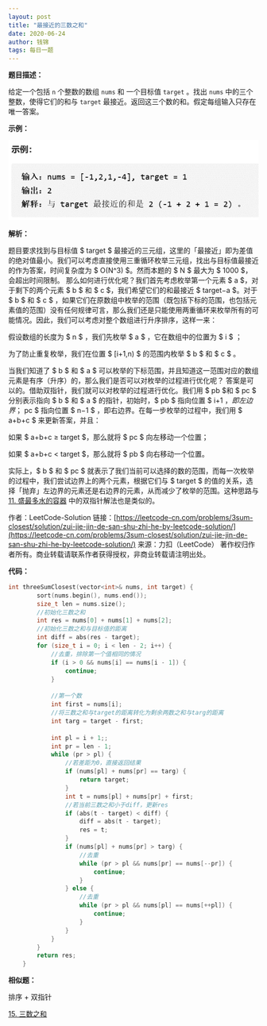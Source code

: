 ```yaml
---
layout: post
title: "最接近的三数之和"
date: 2020-06-24
author: 钱锦
tags: 每日一题
---
```


**题目描述：**

给定一个包括 <code>n</code> 个整数的数组 <code>nums</code> 和 一个目标值 <code>target</code> 。找出 <code>nums</code> 中的三个整数，使得它们的和与 <code>target</code> 最接近。返回这三个数的和。假定每组输入只存在唯一答案。

**示例：**

![示例](/assets/img/20200624_01.png "示例")

**解析：**

题目要求找到与目标值 $ target $ 最接近的三元组，这里的「最接近」即为差值的绝对值最小。我们可以考虑直接使用三重循环枚举三元组，找出与目标值最接近的作为答案，时间复杂度为 $ O(N^3) $。然而本题的 $ N $ 最大为 $ 1000 $，会超出时间限制。
那么如何进行优化呢？我们首先考虑枚举第一个元素 $ a $，对于剩下的两个元素 $ b $ 和 $ c $，我们希望它们的和最接近 $ target−a $。对于 $ b $ 和 $ c $ ，如果它们在原数组中枚举的范围（既包括下标的范围，也包括元素值的范围）没有任何规律可言，那么我们还是只能使用两重循环来枚举所有的可能情况。因此，我们可以考虑对整个数组进行升序排序，这样一来：


假设数组的长度为 $ n $ ，我们先枚举 $ a $ ，它在数组中的位置为 $ i $ ；


为了防止重复枚举，我们在位置 $ [i+1,n) $ 的范围内枚举 $ b $ 和 $ c $ 。


当我们知道了 $ b $ 和 $ a $ 可以枚举的下标范围，并且知道这一范围对应的数组元素是有序（升序）的，那么我们是否可以对枚举的过程进行优化呢？
答案是可以的。借助双指针，我们就可以对枚举的过程进行优化。我们用 $ pb $​ 和 $ pc $​ 分别表示指向 $ b $ 和 $ a $ 的指针，初始时，$ pb $​ 指向位置 $ i+1 $，即左边界；$ pc $​ 指向位置 $ n−1 $ ，即右边界。在每一步枚举的过程中，我们用 $ a+b+c $ 来更新答案，并且：


如果 $ a+b+c ≥ target $，那么就将 $ pc $ 向左移动一个位置；


如果 $ a+b+c < target $，那么就将 $ pb $​ 向右移动一个位置。


实际上，$ b $​ 和 $ pc $ 就表示了我们当前可以选择的数的范围，而每一次枚举的过程中，我们尝试边界上的两个元素，根据它们与 $ target $ 的值的关系，选择「抛弃」左边界的元素还是右边界的元素，从而减少了枚举的范围。这种思路与 [11. 盛最多水的容器](https://leetcode-cn.com/problems/container-with-most-water/) 中的双指针解法也是类似的。

作者：LeetCode-Solution
链接：[https://leetcode-cn.com/problems/3sum-closest/solution/zui-jie-jin-de-san-shu-zhi-he-by-leetcode-solution/](https://leetcode-cn.com/problems/3sum-closest/solution/zui-jie-jin-de-san-shu-zhi-he-by-leetcode-solution/)
来源：力扣（LeetCode）
著作权归作者所有。商业转载请联系作者获得授权，非商业转载请注明出处。

**代码：**

```cpp
int threeSumClosest(vector<int>& nums, int target) {
        sort(nums.begin(), nums.end());
        size_t len = nums.size();
        //初始化三数之和
        int res = nums[0] + nums[1] + nums[2];
        //初始化三数之和与目标值的距离
        int diff = abs(res - target);
        for (size_t i = 0; i < len - 2; i++) {
            //去重，排除第一个值相同的情况
            if (i > 0 && nums[i] == nums[i - 1]) {
                continue;
            }

            //第一个数
            int first = nums[i];
            //将三数之和与target的距离转化为剩余两数之和与targ的距离
            int targ = target - first;

            int pl = i + 1;;
            int pr = len - 1;
            while (pr > pl) {
                //若差距为0，直接返回结果
                if (nums[pl] + nums[pr] == targ) {
                    return target;
                }
                int t = nums[pl] + nums[pr] + first;
                //若当前三数之和小于diff，更新res
                if (abs(t - target) < diff) {
                    diff = abs(t - target);
                    res = t;
                }
                if (nums[pl] + nums[pr] > targ) {
                    //去重
                    while (pr > pl && nums[pr] == nums[--pr]) {
                        continue;
                    }
                } else {
                    //去重
                    while (pr > pl && nums[pl] == nums[++pl]) {
                        continue;
                    }
                }
            }
        }
        return res;
    }
```

**相似题：**

排序 + 双指针

[15. 三数之和](https://leetcode-cn.com/problems/3sum/)
